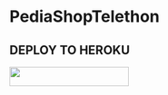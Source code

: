 # PediaShopTelethon

## DEPLOY TO HEROKU

<p align="left"><a href="https://dashboard.heroku.com/new?template=https://github.com/CilikProject/Near-Ubot-Telethon-DelaySpam"> <img 
src="https://img.shields.io/badge/Deploy%20To%20Heroku-purple?style=flat&logo=heroku" width="210" height="34.45" /></a></p>
